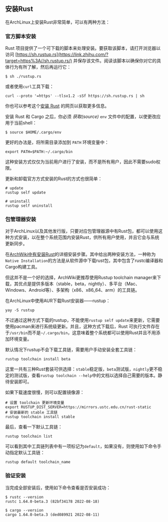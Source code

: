 ## 安装Rust

在ArchLinux上安装Rust非常简单，可以有两种方法：

### 官方脚本安装

Rust 项目提供了一个可下载的脚本来处理安装。要获取该脚本，请打开浏览器以访问 [https://sh.rustup.rs](https://link.zhihu.com/?target=https%3A//sh.rustup.rs/) 并保存该文件。阅读该脚本以确保你对它的具体行为有所了解，然后再运行它：

```shell
$ sh ./rustup.rs
```

或者使用`curl`工具下载：
```shell
curl --proto '=https' --tlsv1.2 -sSf https://sh.rustup.rs | sh
```

你也可以参考这个[安装 Rust](https://link.zhihu.com/?target=https%3A//www.rust-lang.org/tools/install) 的网页以获取更多信息。

安装 Rust 和 Cargo 之后，你必须 _获取(source)_ `env` 文件中的配置，以使更改应用于当前shell：

```shell
$ source $HOME/.cargo/env
```

更好的办法是，将所需目录添加到 `PATH` 环境变量中：

```shell
export PATH=$PATH:~/.cargo/bin
```

这种安装方式仅仅为当前用户进行了安装，而不是所有用户，因此不需要sudo权限。

更新和卸载官方方式安装的Rust的方式也很简单：
```shell
# update
rustup self update

# uninstall
rustup self uninstall
```


### 包管理器安装

对于ArchLinux以及其他发行版，只要对应包管理器源中有Rust包，都可以使用这种方式安装，以在整个系统范围内安装Rust，供所有用户使用，并且它会与系统更新同步。

在[ArchWiki中有安装Rust](https://wiki.archlinux.org/title/Rust#Installation)的详细安装步骤。其中给出两种安装方法，一种称为`Native Installation`的方法是从软件源中下载rust包，其中包含了rustc编译器和Cargo构建工具。

但这并不是一个好的选择，ArchWiki更推荐使用Rustup toolchain manager来下载，其优点是提供多版本（stable，beta，nightly）、多平台（Mac、Windows、Android等）、多架构（x86、x86_64、arm）的工具链。

在ArchLinux中使用AUR下载Rust安装器——rustup：
```shell
yay -S rustup
```
不过通过这种方式下载的rustup，不能使用`rustup self update`来更新，它需要使用pacman来进行系统级更新。并且，这种方式下载后，Rust 可执行文件存在于`/usr/bin`而不是`~/.cargo/bin`，这意味着整个系统都可以使用Rust并且不用添加环境变量。

默认情况下rustup不会下载工具链，需要用户手动安装全套工具链：
```shell
rustup toolchain install beta
```

这里一共有三种Rust套装可供选择：`stable`稳定版，`beta`测试版，`nightly`更不稳定的测试版，查看`rustup toolchain --help`中的文档以选择自己需要的版本。静待安装即可。

如果下载速度很慢，则可以配置镜像源：
```shell
# 设置 toolchain 更新环境变量
export RUSTUP_DIST_SERVER=https://mirrors.ustc.edu.cn/rust-static
# 安装最新的 stable 工具链
rustup toolchain install stable
```

最后，查看一下默认工具链：
```shell
rustup toolchain list
```
可以看到其中工具链列表中有一项标记为`default`，如果没有，则使用如下命令手动指定默认工具链：
```shell
rustup default toolchain_name
```

### 验证安装
当完成全部安装后，使用如下命令查看是否安装成功：
```shell
$ rustc --version            
rustc 1.64.0-beta.3 (82bf34178 2022-08-18)  

$ cargo --version
cargo 1.64.0-beta.3 (ded089921 2022-08-11)
```
